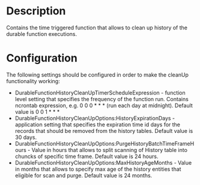 # Description
Contains the time triggered function that allows to clean up history of the durable function executions.

# Configuration
The following settings should be configured in order to make the cleanUp functionality working:
- DurableFunctionHistoryCleanUpTimerScheduleExpression - function level setting that specifies the frequency of the function run. Contains ncrontab expression, e.g. 0 0 0 * * * (run each day at midnight). Default value is 0 0 1 * * *
- DurableFunctionHistoryCleanUpOptions:HistoryExpirationDays - application setting that specifies the expiration time id days for the records that should be removed from the history tables. Default value is 30 days.
- DurableFunctionHistoryCleanUpOptions:PurgeHistoryBatchTimeFrameHours - Value in hours that allows to split scanning of History table into chuncks of specific time frame. Default value is 24 hours.
- DurableFunctionHistoryCleanUpOptions:MaxHistoryAgeMonths - Value in months that allows to specify max age of the history entities that eligible for scan and purge. Default value is 24 months.

